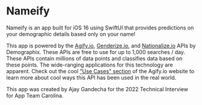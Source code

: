 # Nameify

Nameify is an app built for iOS 16 using SwiftUI that provides predictions on your demographic details based only on your name!

This app is powered by the [Agify.io](https://agify.io), [Genderize.io](https://genderize.io), and [Nationalize.io](https://nationalize.io) APIs by Demographix. These APIs are free to use for up to 1,000 searches / day. These APIs contain millions of data points and classifies data based on these points. The wide-ranging applications for this technology are apparent. Check out the cool ["Use Cases" section](https://agify.io/use-cases) of the Agify.io website to learn more about cool ways this API has been used in the real world.

This app was created by Ajay Gandecha for the 2022 Technical Interview for App Team Carolina.
